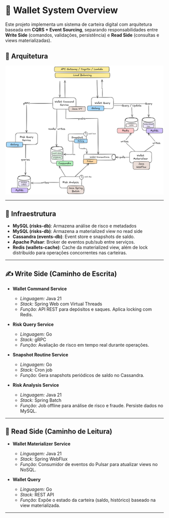 # 🏦 Wallet System Overview

Este projeto implementa um sistema de carteira digital com arquitetura baseada em **CQRS + Event Sourcing**, separando responsabilidades entre **Write Side** (comandos, validações, persistência) e **Read Side** (consultas e views materializadas).

## 📂 Arquitetura

![Architecture Diagram](docs/overview.png)

---

## 🧱 Infraestrutura

- **MySQL (risks-db)**: Armazena análise de risco e metadados
- **MySQL (risks-db)**: Armazena a materialized view no read side
- **Cassandra (events-db)**: Event store e snapshots de saldo.
- **Apache Pulsar**: Broker de eventos pub/sub entre serviços.
- **Redis (wallets-cache)**: Cache da materialized view, além de lock distribuído para operações concorrentes nas carteiras.

---

## ✍️ Write Side (Caminho de Escrita)

- **Wallet Command Service**

  - _Linguagem:_ Java 21
  - _Stack:_ Spring Web com Virtual Threads
  - _Função:_ API REST para depósitos e saques. Aplica locking com Redis.

- **Risk Query Service**

  - _Linguagem:_ Go
  - _Stack:_ gRPC
  - _Função:_ Avaliação de risco em tempo real durante operações.

- **Snapshot Routine Service**

  - _Linguagem:_ Go
  - _Stack:_ Cron job
  - _Função:_ Gera snapshots periódicos de saldo no Cassandra.

- **Risk Analysis Service**
  - _Linguagem:_ Java 21
  - _Stack:_ Spring Batch
  - _Função:_ Job offline para análise de risco e fraude. Persiste dados no MySQL.

---

## 📖 Read Side (Caminho de Leitura)

- **Wallet Materializer Service**

  - _Linguagem:_ Java 21
  - _Stack:_ Spring WebFlux
  - _Função:_ Consumidor de eventos do Pulsar para atualizar views no NoSQL.

- **Wallet Query**
  - _Linguagem:_ Go
  - _Stack:_ REST API
  - _Função:_ Expõe o estado da carteira (saldo, histórico) baseado na view materializada.

---
